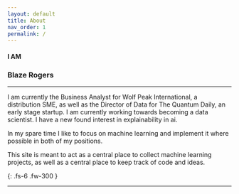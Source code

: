 ```yaml
---
layout: default
title: About
nav_order: 1
permalink: /
---
```


#### I AM

### Blaze Rogers

---

I am currently the Business Analyst for Wolf Peak International, a distribution SME, as well as the Director of Data for The Quantum Daily, an early stage startup. I am currently working towards becoming a data scientist. I have a new found interest in explainability in ai. 

In my spare time I like to focus on machine learning and implement it where possible in both of my positions. 

This site is meant to act as a central place to collect machine learning projects, as well as a central place to keep track of code and ideas.


{: .fs-6 .fw-300 }

---

